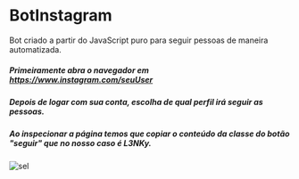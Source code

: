 # BotInstagram
Bot criado a partir do JavaScript puro para seguir pessoas de maneira automatizada.
##### Primeiramente abra o navegador em https://www.instagram.com/seuUser
##### Depois de logar com sua conta, escolha de qual perfil irá seguir as pessoas.




##### Ao inspecionar a página temos que copiar o conteúdo da classe do botão "seguir" que no nosso caso é L3NKy.
![sel](https://user-images.githubusercontent.com/40647391/80059472-76560880-8502-11ea-8a46-6faa6d79069c.png)
